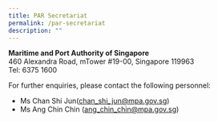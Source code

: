 ```yaml
---
title: PAR Secretariat
permalink: /par-secretariat
description: ""
---
```

<p><strong>Maritime and Port Authority of Singapore</strong><br/>  
460 Alexandra Road, mTower #19-00, Singapore 119963<br/>  
Tel: 6375 1600</p>
<p>For further enquiries, please contact the following personnel:</p>
<ul>
	<li>Ms Chan Shi Jun(<a href="mailto:chan_shi_jun@mpa.gov.sg">chan_shi_jun@mpa.gov.sg</a>)</li>
	<li>Ms Ang Chin Chin (<a href="mailto:ang_chin_chin@mpa.gov.sg">ang_chin_chin@mpa.gov.sg</a>)</li>
</ul>
